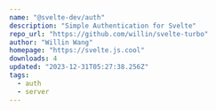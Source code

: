 ```yaml
---
name: "@svelte-dev/auth"
description: "Simple Authentication for Svelte"
repo_url: "https://github.com/willin/svelte-turbo"
author: "Willin Wang"
homepage: "https://svelte.js.cool"
downloads: 4
updated: "2023-12-31T05:27:38.256Z"
tags: 
  - auth
  - server
---
```

